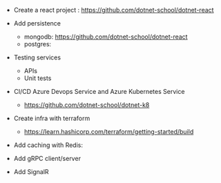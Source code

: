 

- Create a react project : https://github.com/dotnet-school/dotnet-react

- Add persistence

  - mongodb: https://github.com/dotnet-school/dotnet-react
  - postgres: 

- Testing services

  - APIs
  - Unit tests

- CI/CD Azure Devops Service and Azure Kubernetes Service

  - https://github.com/dotnet-school/dotnet-k8

- Create infra with terraform

  - https://learn.hashicorp.com/terraform/getting-started/build

- Add caching with Redis: 

- Add gRPC client/server

- Add SignalR 

  

  

